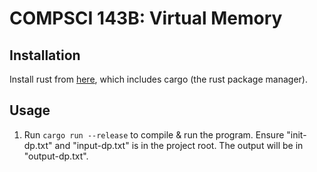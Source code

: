 # COMPSCI 143B: Virtual Memory

## Installation

Install rust from [here](https://www.rust-lang.org/tools/install), which includes cargo (the rust package manager).

## Usage

1. Run `cargo run --release` to compile & run the program. Ensure "init-dp.txt" and "input-dp.txt" is in the project root. The output will be in "output-dp.txt".
